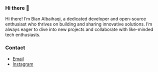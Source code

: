 ### Hi there 👋
Hi there! I’m Bian Albaihaqi, a dedicated developer and open-source enthusiast who thrives on building and sharing innovative solutions. I’m always eager to dive into new projects and collaborate with like-minded tech enthusiasts.

### Contact
- [Email](mailto:bianalbaihaqi190@gmail.com)
- [Instagram](https://www.instagram.com/bian.disini/)

